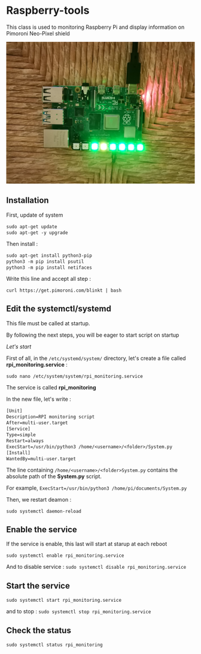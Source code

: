 # Raspberry-tools

This class is used to monitoring Raspberry Pi and display information on Pimoroni Neo-Pixel shield

![img](doc/rpi.jpg)


## Installation

First, update of system
```
sudo apt-get update 
sudo apt-get -y upgrade
```

Then install :

```
sudo apt-get install python3-pip
python3 -m pip install psutil
python3 -m pip install netifaces
```

Write this line and accept all step :
```
curl https://get.pimoroni.com/blinkt | bash
```


## Edit the systemctl/systemd 

This file must be called at startup. 

By following the next steps, you will be eager to start script on startup


*Let's start*

First of all, in the `/etc/systemd/system/` directory, let's create a file called **rpi_monitoring.service** : 

```
sudo nano /etc/system/system/rpi_monitoring.service
```
The service is called **rpi_monitoring**

In the new file, let's write :
```
[Unit]
Description=RPI monitoring script
After=multi-user.target
[Service]
Type=simple
Restart=always
ExecStart=/usr/bin/python3 /home/<username>/<folder>/System.py
[Install]
WantedBy=multi-user.target
```

The line containing `/home/<username>/<folder>System.py` contains the absolute path of the **System.py** script.

For example, `ExecStart=/usr/bin/python3 /home/pi/documents/System.py`

Then, we restart deamon : 

```
sudo systemctl daemon-reload
```

## Enable the service

If the service is enable, this last will start at starup at each reboot
```
sudo systemctl enable rpi_monitoring.service
```
And to disable service : `sudo systemctl disable rpi_monitoring.service`

## Start the service

```
sudo systemctl start rpi_monitoring.service
```
and to stop : `sudo systemctl stop rpi_monitoring.service`

## Check the status 

```
sudo systemctl status rpi_monitoring
```






